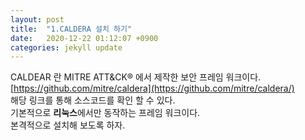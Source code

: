 ```yaml
---
layout: post
title:  "1.CALDERA 설치 하기"
date:   2020-12-22 01:12:07 +0900
categories: jekyll update
---
```


CALDEAR 란 MITRE ATT&CK® 에서 제작한 보안 프레임 워크이다.  
[https://github.com/mitre/caldera](https://github.com/mitre/caldera/)  
해당 링크를 통해 소스코드를 확인 할 수 있다.  
기본적으로 **리눅스**에서만 동작하는 프레임 워크이다.  
본격적으로 설치해 보도록 하자.
